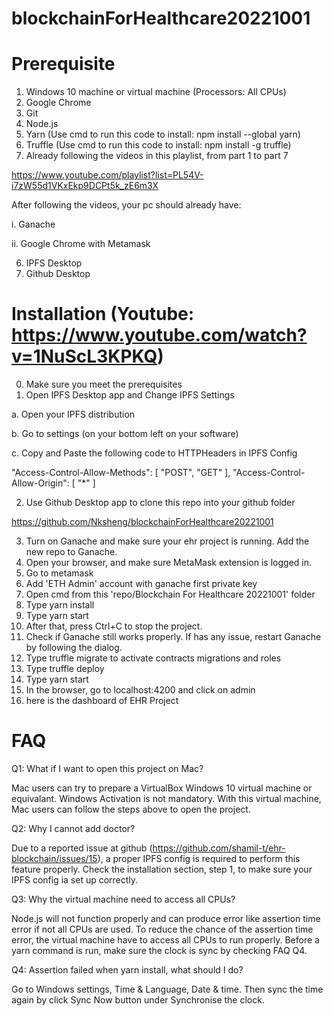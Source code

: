 # blockchainForHealthcare20221001

# Prerequisite
1. Windows 10 machine or virtual machine (Processors: All CPUs)
2. Google Chrome
3. Git
4. Node.js
5. Yarn (Use cmd to run this code to install: npm install --global yarn)
5. Truffle (Use cmd to run this code to install: npm install -g truffle)
5. Already following the videos in this playlist, from part 1 to part 7

https://www.youtube.com/playlist?list=PL54V-i7zW55d1VKxEkp9DCPt5k_zE6m3X

After following the videos, your pc should already have:

i. Ganache

ii. Google Chrome with Metamask

6. IPFS Desktop
7. Github Desktop

# Installation (Youtube: https://www.youtube.com/watch?v=1NuScL3KPKQ)
0. Make sure you meet the prerequisites
1. Open IPFS Desktop app and Change IPFS Settings

a. Open your IPFS distribution

b. Go to settings (on your bottom left on your software)

c. Copy and Paste the following code to HTTPHeaders in IPFS Config

"Access-Control-Allow-Methods": [
	"POST",
	"GET"
],
"Access-Control-Allow-Origin": [
	"*"
]

2. Use Github Desktop app to clone this repo into your github folder

https://github.com/Nksheng/blockchainForHealthcare20221001

3. Turn on Ganache and make sure your ehr project is running. Add the new repo to Ganache.
4. Open your browser, and make sure MetaMask extension is logged in.
5. Go to metamask
6. Add 'ETH Admin' account with ganache first private key
7. Open cmd from this 'repo/Blockchain For Healthcare 20221001' folder
8. Type yarn install
9. Type yarn start
10. After that, press Ctrl+C to stop the project.
11. Check if Ganache still works properly. If has any issue, restart Ganache by following the dialog.
12. Type truffle migrate to activate contracts migrations and roles
13. Type truffle deploy
14. Type yarn start
15. In the browser, go to localhost:4200 and click on admin
16. here is the dashboard of EHR Project

# FAQ
Q1: What if I want to open this project on Mac?

Mac users can try to prepare a VirtualBox Windows 10 virtual machine or equivalant. Windows Activation is not mandatory. With this virtual machine, Mac users can follow the steps above to open the project.

Q2: Why I cannot add doctor?

Due to a reported issue at github (https://github.com/shamil-t/ehr-blockchain/issues/15), a proper IPFS config is required to perform this feature properly. Check the installation section, step 1, to make sure your IPFS config ia set up correctly.

Q3: Why the virtual machine need to access all CPUs?

Node.js will not function properly and can produce error like assertion time error if not all CPUs are used. To reduce the chance of the assertion time error, the virtual machine have to access all CPUs to run properly. Before a yarn command is run, make sure the clock is sync by checking FAQ Q4.

Q4: Assertion failed when yarn install, what should I do?

Go to Windows settings, Time & Language, Date & time. Then sync the time again by click Sync Now button under Synchronise the clock.